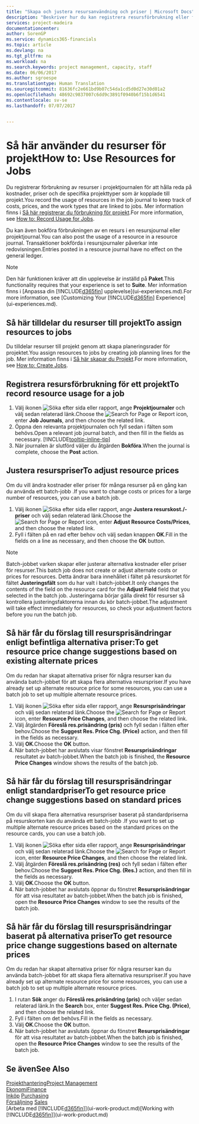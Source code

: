 ```yaml
---
title: "Skapa och justera resursanvändning och priser | Microsoft Docs"
description: "Beskriver hur du kan registrera resursförbrukning eller förbrukning för ett projekt för att hålla reda på och hantera kostnader, priser och arbetstyper."
services: project-madeira
documentationcenter: 
author: SorenGP
ms.service: dynamics365-financials
ms.topic: article
ms.devlang: na
ms.tgt_pltfrm: na
ms.workload: na
ms.search.keywords: project management, capacity, staff
ms.date: 06/06/2017
ms.author: sgroespe
ms.translationtype: Human Translation
ms.sourcegitcommit: 81636fc2e661bd9b07c54da1cd5d0d27e30d01a2
ms.openlocfilehash: 48692c9837007c6dd9c3891f0940b6f15b1d6541
ms.contentlocale: sv-se
ms.lasthandoff: 07/07/2017


---
```

# <a name="how-to-use-resources-for-jobs"></a><span data-ttu-id="490a0-103">Så här använder du resurser för projekt</span><span class="sxs-lookup"><span data-stu-id="490a0-103">How to: Use Resources for Jobs</span></span>
<span data-ttu-id="490a0-104">Du registrerar förbrukning av resurser i projektjournalen för att hålla reda på kostnader, priser och de specifika projekttyper som är kopplade till projekt.</span><span class="sxs-lookup"><span data-stu-id="490a0-104">You record the usage of resources in the job journal to keep track of costs, prices, and the work types that are linked to jobs.</span></span> <span data-ttu-id="490a0-105">Mer information finns i [Så här registrerar du förbrukning för projekt](projects-how-record-job-usage.md).</span><span class="sxs-lookup"><span data-stu-id="490a0-105">For more information, see [How to: Record Usage for Jobs](projects-how-record-job-usage.md).</span></span>

<span data-ttu-id="490a0-106">Du kan även bokföra förbrukningen av en resurs i en resursjournal eller projektjournal.</span><span class="sxs-lookup"><span data-stu-id="490a0-106">You can also post the usage of a resource in a resource journal.</span></span> <span data-ttu-id="490a0-107">Transaktioner bokförda i resursjournaler påverkar inte redovisningen.</span><span class="sxs-lookup"><span data-stu-id="490a0-107">Entries posted in a resource journal have no effect on the general ledger.</span></span>

> [!NOTE]  
>   <span data-ttu-id="490a0-108">Den här funktionen kräver att din upplevelse är inställd på **Paket**.</span><span class="sxs-lookup"><span data-stu-id="490a0-108">This functionality requires that your experience is set to **Suite**.</span></span> <span data-ttu-id="490a0-109">Mer information finns i [Anpassa din [!INCLUDE[d365fin](includes/d365fin_md.md)] upplevelse](ui-experiences.md).</span><span class="sxs-lookup"><span data-stu-id="490a0-109">For more information, see [Customizing Your [!INCLUDE[d365fin](includes/d365fin_md.md)] Experience](ui-experiences.md).</span></span>

## <a name="to-assign-resources-to-jobs"></a><span data-ttu-id="490a0-110">Så här tilldelar du resurser till projekt</span><span class="sxs-lookup"><span data-stu-id="490a0-110">To assign resources to jobs</span></span>
<span data-ttu-id="490a0-111">Du tilldelar resurser till projekt genom att skapa planeringsrader för projektet.</span><span class="sxs-lookup"><span data-stu-id="490a0-111">You assign resources to jobs by creating job planning lines for the job.</span></span> <span data-ttu-id="490a0-112">Mer information finns i [Så här skapar du Projekt](projects-how-create-jobs.md).</span><span class="sxs-lookup"><span data-stu-id="490a0-112">For more information, see [How to: Create Jobs](projects-how-create-jobs.md).</span></span>

## <a name="to-record-resource-usage-for-a-job"></a><span data-ttu-id="490a0-113">Registrera resursförbrukning för ett projekt</span><span class="sxs-lookup"><span data-stu-id="490a0-113">To record resource usage for a job</span></span>
1. <span data-ttu-id="490a0-114">Välj ikonen ![Söka efter sida eller rapport](media/ui-search/search_small.png "ikonen Söka efter sida eller rapport"), ange **Projektjournaler** och välj sedan relaterad länk.</span><span class="sxs-lookup"><span data-stu-id="490a0-114">Choose the ![Search for Page or Report](media/ui-search/search_small.png "Search for Page or Report icon") icon, enter **Job Journals**, and then choose the related link.</span></span>
2. <span data-ttu-id="490a0-115">Öppna den relevanta projektjournalen och fyll sedan i fälten som behövs.</span><span class="sxs-lookup"><span data-stu-id="490a0-115">Open a relevant job journal batch, and then fill in the fields as necessary.</span></span> [!INCLUDE[tooltip-inline-tip](includes/tooltip-inline-tip_md.md)]
3. <span data-ttu-id="490a0-116">När journalen är slutförd väljer du åtgärden **Bokföra**.</span><span class="sxs-lookup"><span data-stu-id="490a0-116">When the journal is complete, choose the **Post** action.</span></span>

## <a name="to-adjust-resource-prices"></a><span data-ttu-id="490a0-117">Justera resurspriser</span><span class="sxs-lookup"><span data-stu-id="490a0-117">To adjust resource prices</span></span>
<span data-ttu-id="490a0-118">Om du vill ändra kostnader eller priser för många resurser på en gång kan du använda ett batch-jobb .</span><span class="sxs-lookup"><span data-stu-id="490a0-118">If you want to change costs or prices for a large number of resources, you can use a batch job.</span></span>  

1. <span data-ttu-id="490a0-119">Välj ikonen ![Söka efter sida eller rapport](media/ui-search/search_small.png "ikonen Söka efter sida eller rapport"), ange **Justera resurskost./-priser** och välj sedan relaterad länk.</span><span class="sxs-lookup"><span data-stu-id="490a0-119">Choose the ![Search for Page or Report](media/ui-search/search_small.png "Search for Page or Report icon") icon, enter **Adjust Resource Costs/Prices**, and then choose the related link.</span></span>
2. <span data-ttu-id="490a0-120">Fyll i fälten på en rad efter behov och välj sedan knappen **OK**.</span><span class="sxs-lookup"><span data-stu-id="490a0-120">Fill in the fields on a line as necessary, and then choose the **OK** button.</span></span>

> [!NOTE]  
>   <span data-ttu-id="490a0-121">Batch-jobbet varken skapar eller justerar alternativa kostnader eller priser för resurser.</span><span class="sxs-lookup"><span data-stu-id="490a0-121">This batch job does not create or adjust alternate costs or prices for resources.</span></span> <span data-ttu-id="490a0-122">Detta ändrar bara innehållet i fältet på resurskortet för fältet **Justeringsfält** som du har valt i batch-jobbet.</span><span class="sxs-lookup"><span data-stu-id="490a0-122">It only changes the contents of the field on the resource card for the **Adjust Field** field that you selected in the batch job.</span></span> <span data-ttu-id="490a0-123">Justeringarna börjar gälla direkt för resurser så kontrollera justeringsfaktorerna innan du kör batch-jobbet.</span><span class="sxs-lookup"><span data-stu-id="490a0-123">The adjustment will take effect immediately for resources, so check your adjustment factors before you run the batch job.</span></span>

## <a name="to-get-resource-price-change-suggestions-based-on-existing-alternate-prices"></a><span data-ttu-id="490a0-124">Så här får du förslag till resursprisändringar enligt befintliga alternativa priser:</span><span class="sxs-lookup"><span data-stu-id="490a0-124">To get resource price change suggestions based on existing alternate prices</span></span>
<span data-ttu-id="490a0-125">Om du redan har skapat alternativa priser för några resurser kan du använda batch-jobbet för att skapa flera alternativa resurspriser.</span><span class="sxs-lookup"><span data-stu-id="490a0-125">If you have already set up alternate resource price for some resources, you can use a batch job to set up multiple alternate resource prices.</span></span>

1. <span data-ttu-id="490a0-126">Välj ikonen ![Söka efter sida eller rapport](media/ui-search/search_small.png "ikonen Söka efter sida eller rapport"), ange **Resursprisändringar** och välj sedan relaterad länk.</span><span class="sxs-lookup"><span data-stu-id="490a0-126">Choose the ![Search for Page or Report](media/ui-search/search_small.png "Search for Page or Report icon") icon, enter **Resource Price Changes**, and then choose the related link.</span></span>
2. <span data-ttu-id="490a0-127">Välj åtgärden **Föreslå res.prisändring (pris)** och fyll sedan i fälten efter behov.</span><span class="sxs-lookup"><span data-stu-id="490a0-127">Choose the **Suggest Res. Price Chg. (Price)** action, and then fill in the fields as necessary.</span></span>
3. <span data-ttu-id="490a0-128">Välj **OK**.</span><span class="sxs-lookup"><span data-stu-id="490a0-128">Choose the **OK** button.</span></span>  
4. <span data-ttu-id="490a0-129">När batch-jobbet har avslutats visar fönstret **Resursprisändringar** resultatet av batch-jobbet.</span><span class="sxs-lookup"><span data-stu-id="490a0-129">When the batch job is finished, the **Resource Price Changes** window shows the results of the batch job.</span></span>

## <a name="to-get-resource-price-change-suggestions-based-on-standard-prices"></a><span data-ttu-id="490a0-130">Så här får du förslag till resursprisändringar enligt standardpriser</span><span class="sxs-lookup"><span data-stu-id="490a0-130">To get resource price change suggestions based on standard prices</span></span>
<span data-ttu-id="490a0-131">Om du vill skapa flera alternativa resurspriser baserat på standardpriserna på resurskorten kan du använda ett batch-jobb .</span><span class="sxs-lookup"><span data-stu-id="490a0-131">If you want to set up multiple alternate resource prices based on the standard prices on the resource cards, you can use a batch job.</span></span>  

1. <span data-ttu-id="490a0-132">Välj ikonen ![Söka efter sida eller rapport](media/ui-search/search_small.png "ikonen Söka efter sida eller rapport"), ange **Resursprisändringar** och välj sedan relaterad länk.</span><span class="sxs-lookup"><span data-stu-id="490a0-132">Choose the ![Search for Page or Report](media/ui-search/search_small.png "Search for Page or Report icon") icon, enter **Resource Price Changes**, and then choose the related link.</span></span>
2. <span data-ttu-id="490a0-133">Välj åtgärden **Föreslå res.prisändring (res)** och fyll sedan i fälten efter behov.</span><span class="sxs-lookup"><span data-stu-id="490a0-133">Choose the **Suggest Res. Price Chg. (Res.)** action, and then fill in the fields as necessary.</span></span>  
3. <span data-ttu-id="490a0-134">Välj **OK**.</span><span class="sxs-lookup"><span data-stu-id="490a0-134">Choose the **OK** button.</span></span>  
4. <span data-ttu-id="490a0-135">När batch-jobbet har avslutats öppnar du fönstret **Resursprisändringar** för att visa resultatet av batch-jobbet.</span><span class="sxs-lookup"><span data-stu-id="490a0-135">When the batch job is finished, open the **Resource Price Changes** window to see the results of the batch job.</span></span>

## <a name="to-get-resource-price-change-suggestions-based-on-alternate-prices"></a><span data-ttu-id="490a0-136">Så här får du förslag till resursprisändringar baserat på alternativa priser</span><span class="sxs-lookup"><span data-stu-id="490a0-136">To get resource price change suggestions based on alternate prices</span></span>
<span data-ttu-id="490a0-137">Om du redan har skapat alternativa priser för några resurser kan du använda batch-jobbet för att skapa flera alternativa resurspriser.</span><span class="sxs-lookup"><span data-stu-id="490a0-137">If you have already set up alternate resource price for some resources, you can use a batch job to set up multiple alternate resource prices.</span></span>

1. <span data-ttu-id="490a0-138">I rutan **Sök** anger du **Föreslå res.prisändring (pris)** och väljer sedan relaterad länk.</span><span class="sxs-lookup"><span data-stu-id="490a0-138">In the **Search** box, enter **Suggest Res. Price Chg. (Price)**, and then choose the related link.</span></span>  
2. <span data-ttu-id="490a0-139">Fyll i fälten om det behövs.</span><span class="sxs-lookup"><span data-stu-id="490a0-139">Fill in the fields as necessary.</span></span>
3. <span data-ttu-id="490a0-140">Välj **OK**.</span><span class="sxs-lookup"><span data-stu-id="490a0-140">Choose the **OK** button.</span></span>  
4. <span data-ttu-id="490a0-141">När batch-jobbet har avslutats öppnar du fönstret **Resursprisändringar** för att visa resultatet av batch-jobbet.</span><span class="sxs-lookup"><span data-stu-id="490a0-141">When the batch job is finished, open the **Resource Price Changes** window to see the results of the batch job.</span></span>

## <a name="see-also"></a><span data-ttu-id="490a0-142">Se även</span><span class="sxs-lookup"><span data-stu-id="490a0-142">See Also</span></span>
[<span data-ttu-id="490a0-143">Projekthantering</span><span class="sxs-lookup"><span data-stu-id="490a0-143">Project Management</span></span>](projects-manage-projects.md)  
[<span data-ttu-id="490a0-144">Ekonomi</span><span class="sxs-lookup"><span data-stu-id="490a0-144">Finance</span></span>](finance.md)  
<span data-ttu-id="490a0-145">[Inköp](purchasing-manage-purchasing.md)       </span><span class="sxs-lookup"><span data-stu-id="490a0-145">[Purchasing](purchasing-manage-purchasing.md)       </span></span>  
<span data-ttu-id="490a0-146">[Försäljning](sales-manage-sales.md)   </span><span class="sxs-lookup"><span data-stu-id="490a0-146">[Sales](sales-manage-sales.md)   </span></span>  
<span data-ttu-id="490a0-147">[Arbeta med [!INCLUDE[d365fin](includes/d365fin_md.md)]](ui-work-product.md)</span><span class="sxs-lookup"><span data-stu-id="490a0-147">[Working with [!INCLUDE[d365fin](includes/d365fin_md.md)]](ui-work-product.md)</span></span>  

